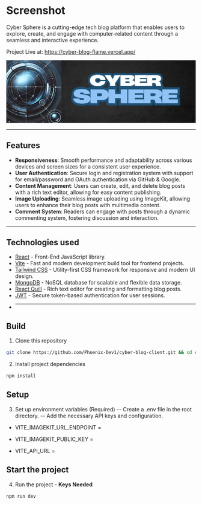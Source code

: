 # Screenshot

Cyber Sphere is a cutting-edge tech blog platform that enables users to explore, create, and engage with computer-related content through a seamless and interactive experience.

Project Live at: https://cyber-blog-flame.vercel.app/

![cyber-sphere](https://github.com/Phoenix-Dev1/cyber-blog-client/blob/main/public/assets/blog-banner.png)

---

## Features

- **Responsiveness**: Smooth performance and adaptability across various devices and screen sizes for a consistent user experience.
- **User Authentication**: Secure login and registration system with support for email/password and OAuth authentication via GitHub & Google.
- **Content Management**: Users can create, edit, and delete blog posts with a rich text editor, allowing for easy content publishing.
- **Image Uploading**: Seamless image uploading using ImageKit, allowing users to enhance their blog posts with multimedia content.
- **Comment System**: Readers can engage with posts through a dynamic commenting system, fostering discussion and interaction.

---

## Technologies used

- [React](https://react.dev/) - Front-End JavaScript library.
- [Vite](https://vite.dev/) - Fast and modern development build tool for frontend projects.
- [Tailwind CSS](https://tailwindcss.com/) - Utility-first CSS framework for responsive and modern UI design.
- [MongoDB](https://www.mongodb.com/) - NoSQL database for scalable and flexible data storage.
- [React Quill](https://www.npmjs.com/package/react-quill) - Rich text editor for creating and formatting blog posts.
- [JWT](https://jwt.io/) - Secure token-based authentication for user sessions.
- ***

## Build

1. Clone this repository

```bash
git clone https://github.com/Phoenix-Dev1/cyber-blog-client.git && cd cyber-sphere
```

2. Install project dependencies

```bash
npm install
```

## Setup

3. Set up environment variables (Required)
   -- Create a .env file in the root directory.
   -- Add the necessary API keys and configuration.

- VITE_IMAGEKIT_URL_ENDPOINT =
- VITE_IMAGEKIT_PUBLIC_KEY =

- VITE_API_URL =

## Start the project
4. Run the project - **Keys Needed**

```bash
npm run dev
```
